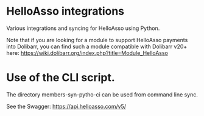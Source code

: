 # HelloAsso integrations

Various integrations and syncing for HelloAsso using Python.

Note that if you are looking for a module to support HelloAsso payments into Dolibarr, you can find such a module compatible with Dolibarr v20+ here: https://wiki.dolibarr.org/index.php?title=Module_HelloAsso


# Use of the CLI script.

The directory members-syn-pytho-ci can be used from command line sync.

See the Swagger: https://api.helloasso.com/v5/
